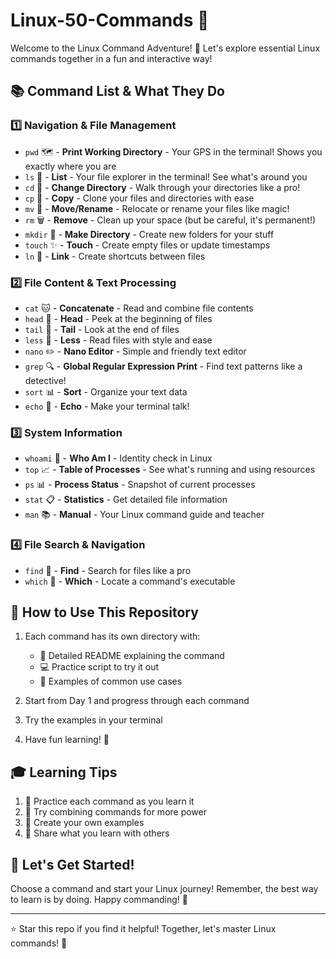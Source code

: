 # Linux-50-Commands 🐧

Welcome to the Linux Command Adventure! 🚀 Let's explore essential Linux commands together in a fun and interactive way! 

## 📚 Command List & What They Do

### 1️⃣ Navigation & File Management
- `pwd` 🗺️ - **Print Working Directory** - Your GPS in the terminal! Shows you exactly where you are
- `ls` 📂 - **List** - Your file explorer in the terminal! See what's around you
- `cd` 🚶 - **Change Directory** - Walk through your directories like a pro!
- `cp` 📑 - **Copy** - Clone your files and directories with ease
- `mv` 🚚 - **Move/Rename** - Relocate or rename your files like magic!
- `rm` 🗑️ - **Remove** - Clean up your space (but be careful, it's permanent!)
- `mkdir` 📁 - **Make Directory** - Create new folders for your stuff
- `touch` ✨ - **Touch** - Create empty files or update timestamps
- `ln` 🔗 - **Link** - Create shortcuts between files

### 2️⃣ File Content & Text Processing
- `cat` 🐱 - **Concatenate** - Read and combine file contents
- `head` 👀 - **Head** - Peek at the beginning of files
- `tail` 🦕 - **Tail** - Look at the end of files
- `less` 📖 - **Less** - Read files with style and ease
- `nano` ✏️ - **Nano Editor** - Simple and friendly text editor
- `grep` 🔍 - **Global Regular Expression Print** - Find text patterns like a detective!
- `sort` 📊 - **Sort** - Organize your text data
- `echo` 📢 - **Echo** - Make your terminal talk!

### 3️⃣ System Information
- `whoami` 🤔 - **Who Am I** - Identity check in Linux
- `top` 📈 - **Table of Processes** - See what's running and using resources
- `ps` 📊 - **Process Status** - Snapshot of current processes
- `stat` 📋 - **Statistics** - Get detailed file information
- `man` 📚 - **Manual** - Your Linux command guide and teacher

### 4️⃣ File Search & Navigation
- `find` 🔎 - **Find** - Search for files like a pro
- `which` 🎯 - **Which** - Locate a command's executable

## 🌟 How to Use This Repository

1. Each command has its own directory with:
   - 📝 Detailed README explaining the command
   - 💻 Practice script to try it out
   - 🎯 Examples of common use cases

2. Start from Day 1 and progress through each command
3. Try the examples in your terminal
4. Have fun learning! 🎉

## 🎓 Learning Tips

1. 📌 Practice each command as you learn it
2. 🔄 Try combining commands for more power
3. 🎯 Create your own examples
4. 🤝 Share what you learn with others

## 🚀 Let's Get Started!

Choose a command and start your Linux journey! Remember, the best way to learn is by doing. Happy commanding! 💪

---
⭐ Star this repo if you find it helpful! Together, let's master Linux commands! 🌟